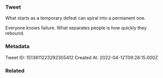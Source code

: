 ### Tweet
What starts as a temporary defeat can spiral into a permanent one. 

Everyone knows failure. What separates people is how quickly they rebound.

### Metadata
Tweet ID: 1513811223292305412
Created At: 2022-04-12T09:28:15.000Z

### Related

